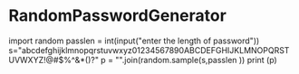 # RandomPasswordGenerator
import random
passlen = int(input("enter the length of password"))
s="abcdefghijklmnopqrstuvwxyz01234567890ABCDEFGHIJKLMNOPQRSTUVWXYZ!@#$%^&*()?"
p =  "".join(random.sample(s,passlen ))
print (p)
